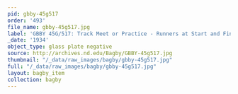 ```yaml
---
pid: gbby-45g517
order: '493'
file_name: gbby-45g517.jpg
label: 'GBBY 45G/517: Track Meet or Practice - Runners at Start and Finish - 1934'
_date: '1934'
object_type: glass plate negative
source: http://archives.nd.edu/Bagby/GBBY-45g517.jpg
thumbnail: "/_data/raw_images/bagby/gbby-45g517.jpg"
full: "/_data/raw_images/bagby/gbby-45g517.jpg"
layout: bagby_item
collection: bagby
---
```

